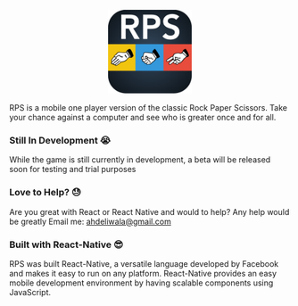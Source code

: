 <p align = "center"><a href="url"><img src="https://github.com/alaydeliwala/RPS/blob/master/Design%20Items/Updated%20AppIcon.png"  height="150" width="150" ></a></p>

RPS is a mobile one player version of the classic Rock Paper Scissors. Take your chance against a computer and see who is greater once and for all.

### Still In Development :sob:
While the game is still currently in development, a beta will be released soon for testing and trial purposes


### Love to Help? :sweat:
Are you great with React or React Native and would to help? Any help would be greatly  Email me: ahdeliwala@gmail.com


### Built with React-Native :sunglasses:
RPS was built React-Native, a versatile language developed by Facebook and makes it easy to run on any platform. React-Native provides an easy mobile development environment by having scalable components using JavaScript.
